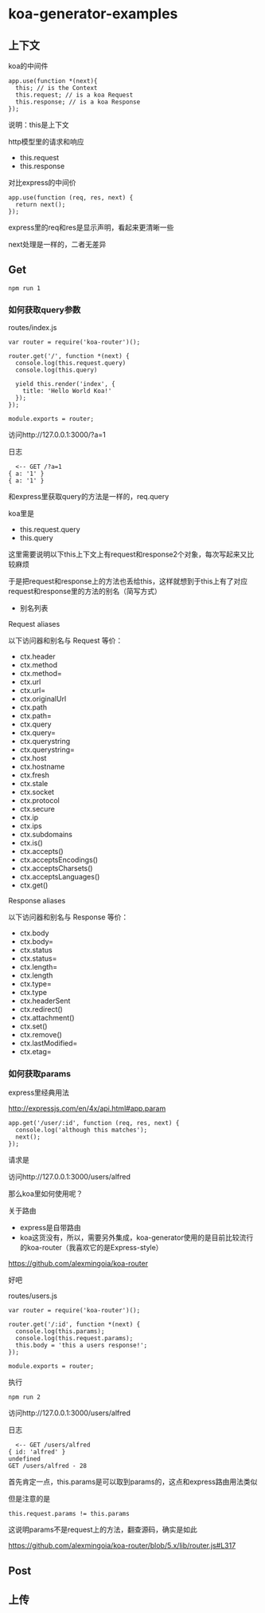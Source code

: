 # koa-generator-examples


## 上下文

koa的中间件

```
app.use(function *(next){
  this; // is the Context
  this.request; // is a koa Request
  this.response; // is a koa Response
});
```

说明：this是上下文

http模型里的请求和响应

- this.request
- this.response


对比express的中间价

```
app.use(function (req, res, next) {
  return next();
});
```

express里的req和res是显示声明，看起来更清晰一些

next处理是一样的，二者无差异

## Get

```
npm run 1
```


### 如何获取query参数

routes/index.js

```
var router = require('koa-router')();

router.get('/', function *(next) {
  console.log(this.request.query)
  console.log(this.query)
  
  yield this.render('index', {
    title: 'Hello World Koa!'
  });
});

module.exports = router;
```

访问http://127.0.0.1:3000/?a=1

日志

```
  <-- GET /?a=1
{ a: '1' }
{ a: '1' }
```

和express里获取query的方法是一样的，req.query

koa里是

- this.request.query
- this.query

这里需要说明以下this上下文上有request和response2个对象，每次写起来又比较麻烦

于是把request和response上的方法也丢给this，这样就想到于this上有了对应request和response里的方法的别名（简写方式）

- 别名列表

Request aliases

以下访问器和别名与 Request 等价：

- ctx.header
- ctx.method
- ctx.method=
- ctx.url
- ctx.url=
- ctx.originalUrl
- ctx.path
- ctx.path=
- ctx.query
- ctx.query=
- ctx.querystring
- ctx.querystring=
- ctx.host
- ctx.hostname
- ctx.fresh
- ctx.stale
- ctx.socket
- ctx.protocol
- ctx.secure
- ctx.ip
- ctx.ips
- ctx.subdomains
- ctx.is()
- ctx.accepts()
- ctx.acceptsEncodings()
- ctx.acceptsCharsets()
- ctx.acceptsLanguages()
- ctx.get()

Response aliases

以下访问器和别名与 Response 等价：

- ctx.body
- ctx.body=
- ctx.status
- ctx.status=
- ctx.length=
- ctx.length
- ctx.type=
- ctx.type
- ctx.headerSent
- ctx.redirect()
- ctx.attachment()
- ctx.set()
- ctx.remove()
- ctx.lastModified=
- ctx.etag=

### 如何获取params

express里经典用法

http://expressjs.com/en/4x/api.html#app.param


```
app.get('/user/:id', function (req, res, next) {
  console.log('although this matches');
  next();
});
```

请求是


访问http://127.0.0.1:3000/users/alfred


那么koa里如何使用呢？

关于路由

- express是自带路由
- koa这货没有，所以，需要另外集成，koa-generator使用的是目前比较流行的koa-router（我喜欢它的是Express-style）

https://github.com/alexmingoia/koa-router

好吧

routes/users.js

```
var router = require('koa-router')();

router.get('/:id', function *(next) {
  console.log(this.params);
  console.log(this.request.params);
  this.body = 'this a users response!';
});

module.exports = router;
```

执行

```
npm run 2
```

访问http://127.0.0.1:3000/users/alfred

日志

```
  <-- GET /users/alfred
{ id: 'alfred' }
undefined
GET /users/alfred - 28
```

首先肯定一点，this.params是可以取到params的，这点和express路由用法类似

但是注意的是

```
this.request.params != this.params
```

这说明params不是request上的方法，翻查源码，确实是如此

https://github.com/alexmingoia/koa-router/blob/5.x/lib/router.js#L317

## Post




## 上传


